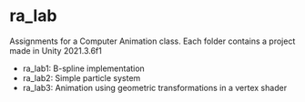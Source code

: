 # ra_lab
Assignments for a Computer Animation class. Each folder contains a project made in Unity 2021.3.6f1

- ra_lab1: B-spline implementation
- ra_lab2: Simple particle system
- ra_lab3: Animation using geometric transformations in a vertex shader
